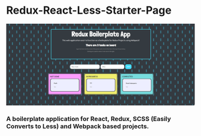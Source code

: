 # Redux-React-Less-Starter-Page

![Screenshot](./boilerplate-screenshot.png)

### A boilerplate application for React, Redux, SCSS (Easily Converts to Less) and Webpack based projects.
